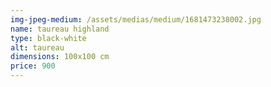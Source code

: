 ```yaml
---
img-jpeg-medium: /assets/medias/medium/1681473238002.jpg
name: taureau highland
type: black-white
alt: taureau
dimensions: 100x100 cm
price: 900
---
```

